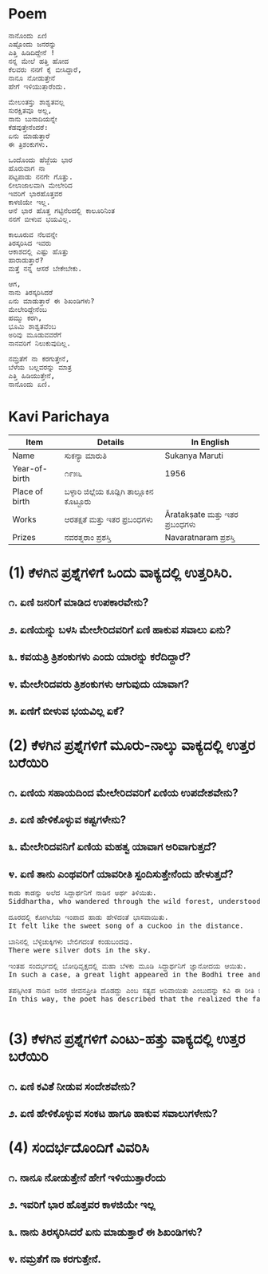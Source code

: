 # Poem
<pre>
ನಾನೊಂದು ಏಣಿ
ಎಷ್ಟೊಂದು ಜನರನ್ನು
ಎತ್ತಿ ಹಿಡಿದಿದ್ದೇನೆ !
ನನ್ನ ಮೇಲೆ ಹತ್ತಿ ಹೋದ
ಕೆಲವರು ನನಗೆ ಕೈ ಬೀಸಿದ್ದಾರೆ,
ನಾನೂ ನೋಡುತ್ತೇನೆ
ಹೇಗೆ ಇಳಿಯುತ್ತಾರೆಂದು.
</pre>
<pre>
ಮೇಲಂತಸ್ತು ಶಾಶ್ವತವಲ್ಲ
ಸುರಕ್ಷಿತವೂ ಅಲ್ಲ,
ನಾನು ಬುನಾದಿಯನ್ನೇ
ಕೆಡವುತ್ತೇನೆಂದರೆ:
ಏನು ಮಾಡುತ್ತಾರೆ
ಈ ತ್ರಿಶಂಕುಗಳು.
</pre>
<pre>
ಒಂದೊಂದು ಹೆಜ್ಜೆಯ ಭಾರ
ಹೊರುವಾಗ ನಾ
ಪಟ್ಟಪಾಡು ನನಗೇ ಗೊತ್ತು.
ಲೀಲಾಜಾಲವಾಗಿ ಮೇಲೇರಿದ
ಇವರಿಗೆ ಭಾರಹೊತ್ತವರ
ಕಾಳಜಿಯೇ ಇಲ್ಲ.
ಆನೆ ಭಾರ ಹೊತ್ತ ಗಟ್ಟಿನೆಲದಲ್ಲಿ ಕಾಲೂರಿನಿಂತ
ನನಗೆ ಬೀಳುವ ಭಯವಿಲ್ಲ.
</pre>
<pre>
ಕಾಲೂರುವ ನೆಲವನ್ನೇ
ತಿರಸ್ಕರಿಸಿದ ಇವರು
ಆಕಾಶದಲ್ಲಿ ಎಷ್ಟು ಹೊತ್ತು
ಹಾರಾಡುತ್ತಾರೆ?
ಮತ್ತೆ ನನ್ನ ಆಸರೆ ಬೇಕೇಬೇಕು.
</pre>
<pre>
ಆಗ,
ನಾನು ತಿರಸ್ಕರಿಸಿದರೆ
ಏನು ಮಾಡುತ್ತಾರೆ ಈ ಶಿಖಂಡಿಗಳು?
ಮೇಲೇರಿದ್ದೇನೆಂಬ
ಹಮ್ಮು ಕರಗಿ,
ಭೂಮಿ ಶಾಶ್ವತವೆಂಬ
ಅರಿವು ಮೂಡುವವರೆಗೆ
ನಾನವರಿಗೆ ನಿಲುಕುವುದಿಲ್ಲ.
</pre>
<pre>
ನಮ್ರತೆಗೆ ನಾ ಕರಗುತ್ತೇನೆ,
ಬೆಳೆಯ ಬಲ್ಲವರನ್ನು ಮಾತ್ರ
ಎತ್ತಿ ಹಿಡಿಯುತ್ತೇನೆ,
ನಾನೊಂದು ಏಣಿ.
</pre>

# Kavi Parichaya
|Item | Details| In English|
|-|-|-|
|Name |ಸುಕನ್ಯಾ ಮಾರುತಿ| Sukanya Maruti
|Year-of-birth|೧೯೫೬| 1956
|Place of birth|ಬಳ್ಳಾರಿ ಜಿಲ್ಲೆಯ ಕೂಡ್ಲಿಗಿ ತಾಲ್ಲೂಕಿನ ಕೊಟ್ಟೂರು | 
|Works|ಆರತಕ್ಷತೆ ಮತ್ತು ಇತರ ಪ್ರಬಂಧಗಳು | Āratakṣate ಮತ್ತು ಇತರ ಪ್ರಬಂಧಗಳು <br> 
|Prizes| ನವರತ್ನರಾಂ ಪ್ರಶಸ್ತಿ <br>  | Navaratnaram ಪ್ರಶಸ್ತಿ <br>


# (1) ಕೆಳಗಿನ ಪ್ರಶ್ನೆಗಳಿಗೆ ಒಂದು ವಾಕ್ಯದಲ್ಲಿ ಉತ್ತರಿಸಿರಿ.
## ೧. ಏಣಿ ಜನರಿಗೆ ಮಾಡಿದ ಉಪಕಾರವೇನು?
## ೨. ಏಣಿಯನ್ನು ಬಳಸಿ ಮೇಲೇರಿದವರಿಗೆ ಏಣಿ ಹಾಕುವ ಸವಾಲು ಏನು?
## ೩. ಕವಯತ್ರಿ ತ್ರಿಶಂಕುಗಳು ಎಂದು ಯಾರನ್ನು ಕರೆದಿದ್ದಾರೆ?
## ೪. ಮೇಲೇರಿದವರು ತ್ರಿಶಂಕುಗಳು ಆಗುವುದು ಯಾವಾಗ?
## ೫. ಏಣಿಗೆ ಬೀಳುವ ಭಯವಿಲ್ಲ ಏಕೆ?

# (2) ಕೆಳಗಿನ ಪ್ರಶ್ನೆಗಳಿಗೆ ಮೂರು-ನಾಲ್ಕು ವಾಕ್ಯದಲ್ಲಿ ಉತ್ತರ ಬರೆಯಿರಿ
## ೧. ಏಣಿಯ ಸಹಾಯದಿಂದ ಮೇಲೇರಿದವರಿಗೆ ಏಣಿಯ ಉಪದೇಶವೇನು?
## ೨. ಏಣಿ ಹೇಳಿಕೊಳ್ಳುವ ಕಷ್ಟಗಳೇನು?
## ೩. ಮೇಲೇರಿದವನಿಗೆ ಏಣಿಯ ಮಹತ್ವ ಯಾವಾಗ ಅರಿವಾಗುತ್ತದೆ?
## ೪. ಏಣಿ ತಾನು ಎಂಥವರಿಗೆ ಯಾವರೀತಿ ಸ್ಪಂದಿಸುತ್ತೇನೆಂದು ಹೇಳುತ್ತದೆ?

<pre>
ಕಾಡು ಕಾಡನ್ನು ಅಲೆದ ಸಿದ್ದಾರ್ಥನಿಗೆ ನಾಡಿನ ಅರ್ಥ ತಿಳಿಯಿತು.
Siddhartha, who wandered through the wild forest, understood the meaning of the land.

ದೂರದಲ್ಲಿ ಕೋಗಿಲೆಯ ಇಂಪಾದ ಹಾಡು ಹೇಳಿದಂತೆ ಭಾಸವಾಯಿತು.
It felt like the sweet song of a cuckoo in the distance.

ಬಾನಿನಲ್ಲಿ ಬೆಳ್ಳಿಚುಕ್ಕಿಗಳು ಬೇಲಿಗದಂತೆ ಕಂಡುಬಂದವು. 
There were silver dots in the sky.

ಇಂತಹ ಸಂದರ್ಭದಲ್ಲಿ ಬೋಧಿವೃಕ್ಷದಲ್ಲಿ ಮಹಾ ಬೆಳಕು ಮೂಡಿ ಸಿದ್ಧಾರ್ಥನಿಗೆ ಜ್ಞಾನೋದಯ ಆಯಿತು.
In such a case, a great light appeared in the Bodhi tree and Siddhartha became enlightened.

ತಪಸ್ಸಿಗಿಂತ ನಾಡಿನ ಜನರ ಜೀವನಪ್ರೀತಿ ದೊಡದ್ದು ಎಂಬ ಸತ್ಯದ ಅರಿವಾಯಿತು ಎಂಬುದನ್ನು ಕವಿ ಈ ರೀತಿ ಬಣ್ಣಿಸಿದ್ದಾರೆ.
In this way, the poet has described that the realized the fact that love of life is better than penance.

</pre>

# (3) ಕೆಳಗಿನ ಪ್ರಶ್ನೆಗಳಿಗೆ ಎಂಟು-ಹತ್ತು  ವಾಕ್ಯದಲ್ಲಿ ಉತ್ತರ ಬರೆಯಿರಿ
## ೧. ಏಣಿ ಕವಿತೆ ನೀಡುವ ಸಂದೇಶವೇನು?
## ೨. ಏಣಿ ಹೇಳಿಕೊಳ್ಳುವ ಸಂಕಟ ಹಾಗೂ ಹಾಕುವ ಸವಾಲುಗಳೇನು?

# (4) ಸಂದರ್ಭದೊಂದಿಗೆ ವಿವರಿಸಿ
## ೧. ನಾನೂ ನೋಡುತ್ತೇನೆ ಹೇಗೆ ಇಳಿಯುತ್ತಾರೆಂದು
## ೨. ಇವರಿಗೆ ಭಾರ ಹೊತ್ತವರ ಕಾಳಜಿಯೇ ಇಲ್ಲ
## ೩. ನಾನು ತಿರಸ್ಕರಿಸಿದರೆ ಏನು ಮಾಡುತ್ತಾರೆ ಈ ಶಿಖಂಡಿಗಳು?
## ೪. ನಮ್ರತೆಗೆ ನಾ ಕರಗುತ್ತೇನೆ.


